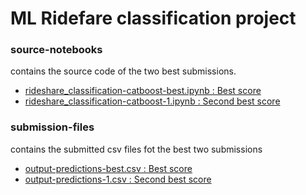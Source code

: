 # ML Ridefare classification project
### source-notebooks
contains the source code of the two best submissions.
- [rideshare_classification-catboost-best.ipynb : Best score](source-notebooks/rideshare_classification-catboost-best.ipynb)
- [rideshare_classification-catboost-1.ipynb : Second best score](source-notebooks/rideshare_classification-catboost-1.ipynb)
    
### submission-files
contains the submitted csv files fot the best two submissions
- [output-predictions-best.csv : Best score](submission-files/output-predictions-best.csv)
- [output-predictions-1.csv : Second best score](submission-files/output-predictions-1.csv)